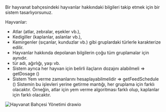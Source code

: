 Bir hayvanat bahçesindeki hayvanlar hakkındaki bilgileri takip etmek için bir sistem tasarlıyorsunuz.

Hayvanlar:
- Atlar (atlar, zebralar, eşekler vb.),
- Kedigiller (kaplanlar, aslanlar vb.),
- Kemirgenler (sıçanlar, kunduzlar vb.) gibi gruplardaki türlerle karakterize edilir.
- Hayvanlar hakkında depolanan bilgilerin çoğu tüm gruplamalar için aynıdır.
- tür adı, ağırlığı, yaşı vb.
- Sistem ayrıca her hayvan için belirli ilaçların dozajını alabilmeli => getDosage ()
- Sistem Yem verme zamanlarını hesaplayabilmelidir => getFeedSchedule ()
Sistemin bu işlevleri yerine getirme mantığı, her gruplama için farklı olacaktır. Örneğin, atlar için yem verme algoritması farklı olup, kaplanlar için farklı olacaktır.



![Hayvanat Bahçesi Yönetimi drawio](https://github.com/KadirErbas/Patika_Projeleri/assets/93327468/c29891f7-647e-4d51-b499-08051efe3ad9)
